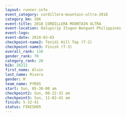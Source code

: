 ```yaml
---
layout: runner-info 
event_category: cordillera-mountain-ultra-2018 
category_km: 26K 
event-title: 2018 CORDILLERA MOUNTAIN ULTRA 
event-location: Dalupirip Itogon Benguet Philippines 
event-logo: 
event-date: 2018-03-03 
checkpoint-name2: Tenidi Hill Top (T-2) 
checkpoint-name3: Finish (T-3) 
overall_rank: 116
gender_rank: 70
category_rank: 20
bib: 26212
first_name: Alvin
last_name: Rivera
gender: M
team_name: PYROS
start: Sun, 05-30-00 am
checkpoint2: Sun, 08-22-32 am
checkpoint3: Sun, 11-02-41 am
finish: 5-32-41
status: FINISHER
---
```

